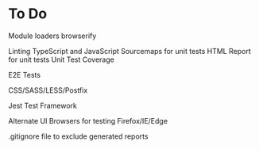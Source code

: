 # To Do

Module loaders
browserify

Linting TypeScript and JavaScript
Sourcemaps for unit tests
HTML Report for unit tests
Unit Test Coverage

E2E Tests

CSS/SASS/LESS/Postfix

Jest Test Framework

Alternate UI Browsers for testing Firefox/IE/Edge

.gitignore file to exclude generated reports